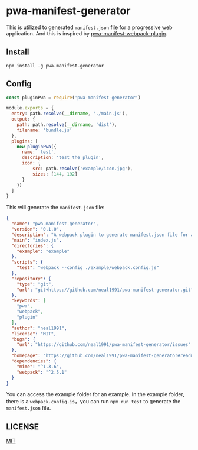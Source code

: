 # pwa-manifest-generator

This is utilized to generated `manifest.json` file for a progressive web application. And this is inspired by [pwa-manifest-webpack-plugin](https://github.com/easthing/pwa-manifest-webpack-plugin).

## Install

`npm install -g pwa-manifest-generator`

## Config 

```javascript
const pluginPwa = require('pwa-manifest-generator')

module.exports = {
  entry: path.resolve(__dirname, './main.js'),
  output: {
    path: path.resolve(__dirname, 'dist'),
    filename: 'bundle.js'
  },
  plugins: [
    new pluginPwa({
      name: 'test',
      description: 'test the plugin',
      icon: {
          src: path.resolve('example/icon.jpg'),
          sizes: [144, 192]
      }
    })
  ]
}

```

This will generate the `manifest.json` file:

```json
{
  "name": "pwa-manifest-generator",
  "version": "0.1.0",
  "description": "A webpack plugin to generate manifest.json file for a progressive web application.",
  "main": "index.js",
  "directories": {
    "example": "example"
  },
  "scripts": {
    "test": "webpack --config ./example/webpack.config.js"
  },
  "repository": {
    "type": "git",
    "url": "git+https://github.com/neal1991/pwa-manifest-generator.git"
  },
  "keywords": [
    "pwa",
    "webpack",
    "plugin"
  ],
  "author": "neal1991",
  "license": "MIT",
  "bugs": {
    "url": "https://github.com/neal1991/pwa-manifest-generator/issues"
  },
  "homepage": "https://github.com/neal1991/pwa-manifest-generator#readme",
  "dependencies": {
    "mime": "^1.3.6",
    "webpack": "^2.5.1"
  }
}
```

You can access the example folder for an example. In the example folder, there is a `webpack.config.js`，you can run `npm run test` to generate the `manifest.json` file.

## LICENSE

[MIT](https://github.com/neal1991/pwa-manifest-generator/blob/master/LICENSE)